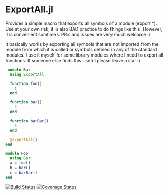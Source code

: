 # ExportAll.jl

Provides a simple macro that exports all symbols of a module (export *). Use at your own risk, it is also BAD practice to do things like this. However, it is convenient somtimes. PR:s and issues are very much welcome :)

It basically works by exporting all symbols that are not imported from the module from which it is called or symbols defined in any of the standard modules. I use it myself for some library modules where I need to export all functions. If someone else finds this useful please leave a star :)

``` julia
 module Bar
  using ExportAll

  function foo()
    1
  end

  function bar()
    2
  end

  function barBar()
    3
  end

  @exportAll()
end

module Foo 
  using Bar
  a = foo()
  b = bar()
  c = barBar()
end
```

[![Build Status](https://travis-ci.org/JKRT/ExportAll.jl.svg?branch=master)](https://travis-ci.org/JKRT/ExportAll.jl) [![Coverage Status](https://coveralls.io/repos/github/JKRT/ExportAll.jl/badge.svg?branch=master)](https://coveralls.io/github/JKRT/ExportAll.jl?branch=master)
